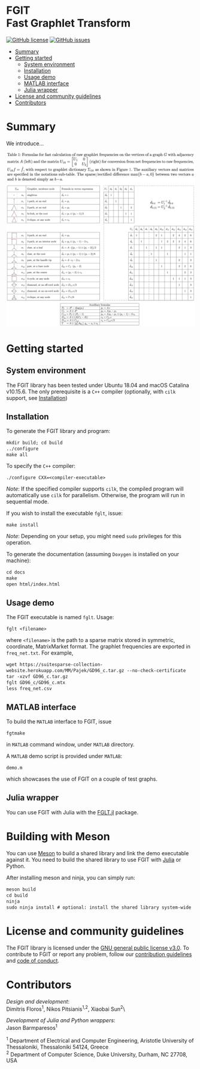 # FGlT <br/> Fast Graphlet Transform

[![GitHub license](https://img.shields.io/github/license/fcdimitr/fglt.svg)](https://github.com/fcdimitr/flgt/blob/master/LICENCE)
[![GitHub issues](https://img.shields.io/github/issues/fcdimitr/fglt.svg)](https://github.com/fcdimitr/fglt/issues/)

-   [Summary](#overview)
-   [Getting started](#getting-started)
    -   [System environment](#system-environment)
    -   [Installation](#installation)
    -   [Usage demo](#usage-demo)
    -   [MATLAB interface](#matlab-interface)
    -   [Julia wrapper](#julia-wrapper)
-   [License and community guidelines](#license-and-community-guidelines)
-   [Contributors](#contributors)

# Summary

We introduce...

![](figs/table-overview.png)

# Getting started 

## System environment 

The FGlT library has been tested under Ubuntu 18.04 and macOS Catalina
v10.15.6. The only prerequisite is a `C++` compiler (optionally, with `cilk` support, see [Installation](#installation))

## Installation 

To generate the FGlT library and program:

    mkdir build; cd build
    ../configure
    make all

To specify the `C++` compiler:

    ./configure CXX=<compiler-executable>

*Note*: If the specified compiler supports `cilk`, the compiled
program will automatically use `cilk` for parallelism. Otherwise, the
program will run in sequential mode.

If you wish to install the executable `fglt`, issue:

    make install
    
*Note*: Depending on your setup, you might need `sudo` privileges for
this operation.

To generate the documentation (assuming `Doxygen` is installed on your
machine):

    cd docs
    make
    open html/index.html


## Usage demo

The FGlT executable is named `fglt`. Usage:
    
    fglt <filename>
    
where `<filename>` is the path to a sparse matrix stored in symmetric,
coordinate, MatrixMarket format. The graphlet frequencies are exported
in `freq_net.txt`. For example,

    wget https://suitesparse-collection-website.herokuapp.com/MM/Pajek/GD96_c.tar.gz --no-check-certificate
    tar -xzvf GD96_c.tar.gz
    fglt GD96_c/GD96_c.mtx
    less freq_net.csv

## MATLAB interface 

To build the `MATLAB` interface to FGlT, issue

    fgtmake
    
in `MATLAB` command window, under `MATLAB` directory.

A `MATLAB` demo script is provided under `MATLAB`:

    demo.m
    
which showcases the use of FGlT on a couple of test graphs.

## Julia wrapper

You can use FGlT with Julia with the [FGLT.jl](https://github.com/NorthSailor/FGLT.jl) package.

# Building with Meson

You can use [Meson](https://mesonbuild.com) to build a shared library and link the demo executable against it.
You need to build the shared library to use FGlT with [Julia](https://github.com/NorthSailor/FGLT.jl) or Python.

After installing meson and ninja, you can simply run:

    meson build
    cd build
    ninja
    sudo ninja install # optional: install the shared library system-wide

# License and community guidelines 

The FGlT library is licensed under the [GNU general public
license v3.0](https://github.com/fcdimitr/fglt/blob/master/LICENSE).
To contribute to FGlT or report any problem, follow our
[contribution
guidelines](https://github.com/fcdimitr/fglt/blob/master/CONTRIBUTING.md)
and [code of
conduct](https://github.com/fcdimitr/fglt/blob/master/CODE_OF_CONDUCT.md).

# Contributors 

*Design and development*:\
Dimitris Floros<sup>1</sup>, Nikos Pitsianis<sup>1,2</sup>, 
Xiaobai Sun<sup>2</sup>\

*Development of Julia and Python wrappers*:\
Jason Barmparesos<sup>1</sup>

<sup>1</sup> Department of Electrical and Computer Engineering,
Aristotle University of Thessaloniki, Thessaloniki 54124, Greece\
<sup>2</sup> Department of Computer Science, Duke University, Durham, NC
27708, USA
